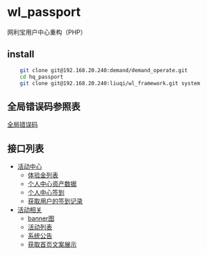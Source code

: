 # wl_passport
网利宝用户中心重构（PHP）

install
-------

```bash
    git clone git@192.168.20.240:demand/demand_operate.git
    cd hq_passport
    git clone git@192.168.20.240:liuqi/wl_framework.git system
```

全局错误码参照表
--------------
[全局错误码](doc/errcode.md)
 
接口列表
-------

- [活动中心](doc/user.md#_3)
    - [体验金列表](doc/user.md#体验金列表)
    - [个人中心资产数据](doc/user.md#个人中心资产数据)
    - [个人中心签到](doc/user.md#个人中心签到)
    - [获取用户的签到记录](doc/user.md#获取用户的签到记录)
- [活动相关](doc/activity.md#_2)
    - [banner图](doc/activity.md#banner图)
    - [活动列表](doc/activity.md#活动列表)
    - [系统公告](doc/activity.md#系统公告)
    - [获取首页文案展示](doc/activity.md#获取首页文案展示)